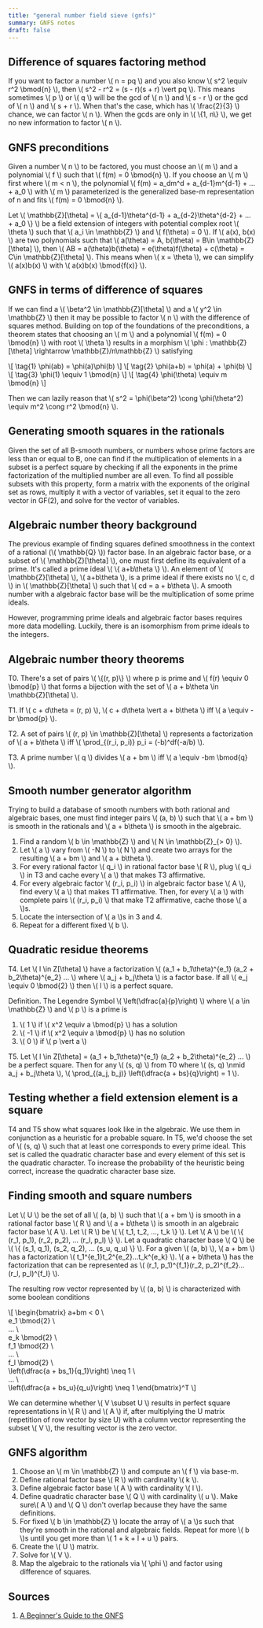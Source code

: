 ```yaml
---
title: "general number field sieve (gnfs)"
summary: GNFS notes
draft: false
---
```


## Difference of squares factoring method

If you want to factor a number \\( n = pq \\) and you also know \\( s^2 \equiv r^2 \bmod{n} \\), then \\( s^2 - r^2 = (s - r)(s + r) \vert pq \\). This means sometimes \\( p \\) or \\( q \\) will be the gcd of \\( n \\) and \\( s - r \\) or the gcd of \\( n \\) and \\( s + r \\). When that's the case, which has \\( \frac{2}{3} \\) chance, we can factor \\( n \\). When the gcds are only in \\( \\{1, n\\} \\), we get no new information to factor \\( n \\).

## GNFS preconditions

Given a number \\( n \\) to be factored, you must choose an \\( m \\) and a polynomial \\( f \\) such that \\( f(m) = 0 \bmod{n} \\). If you choose an \\( m \\) first where \\( m < n \\), the polynomial \\( f(m) = a_dm^d + a_{d-1}m^{d-1} + ... + a_0 \\) with \\( m \\) parameterized is the generalized base-m representation of n and fits \\( f(m) = 0 \bmod{n} \\).

Let \\( \mathbb{Z}[\theta] = \\{ a_{d-1}\theta^{d-1} + a_{d-2}\theta^{d-2} + ... + a_0 \\} \\) be a field extension of integers with potential complex root \\( \theta \\) such that \\( a_i \in \mathbb{Z} \\) and \\( f(\theta) = 0 \\). If \\( a(x), b(x) \\) are two polynomials such that \\( a(\theta) = A, b(\theta) = B\in \mathbb{Z}[\theta] \\), then \\( AB = a(\theta)b(\theta) = e(\theta)f(\theta) + c(\theta) = C\in \mathbb{Z}[\theta] \\). This means when \\( x = \theta \\), we can simplify \\( a(x)b(x) \\) with \\( a(x)b(x) \bmod{f(x)} \\).

## GNFS in terms of difference of squares

If we can find a \\( \beta^2 \in \mathbb{Z}[\theta] \\) and a \\( y^2 \in \mathbb{Z} \\) then it may be possible to factor \\( n \\) with the difference of squares method. Building on top of the foundations of the preconditions, a theorem states that choosing an \\( m \\) and a polynomial \\( f(m) = 0 \bmod{n} \\) with root \\( \theta \\) results in a morphism \\( \phi : \mathbb{Z}[\theta] \rightarrow \mathbb{Z}/n\mathbb{Z} \\) satisfying

\\[ \tag{1} \phi(ab) = \phi(a)\phi(b) \\]
\\[ \tag{2} \phi(a+b) = \phi(a) + \phi(b) \\]
\\[ \tag{3} \phi(1) \equiv 1 \bmod{n} \\]
\\[ \tag{4} \phi(\theta) \equiv m \bmod{n} \\]

Then we can lazily reason that \\( s^2 = \phi(\beta^2) \cong \phi(\theta^2) \equiv m^2 \cong r^2 \bmod{n} \\).

## Generating smooth squares in the rationals

Given the set of all B-smooth numbers, or numbers whose prime factors are less than or equal to B, one can find if the multiplication of elements in a subset is a perfect square by checking if all the exponents in the prime factorization of the multiplied number are all even. To find all possible subsets with this property, form a matrix with the exponents of the original set as rows, multiply it with a vector of variables, set it equal to the zero vector in GF(2), and solve for the vector of variables.

## Algebraic number theory background

The previous example of finding squares defined smoothness in the context of a rational (\\( \mathbb{Q} \\)) factor base. In an algebraic factor base, or a subset of \\( \mathbb{Z}[\theta] \\), one must first define its equivalent of a prime. It's called a prime ideal \\( \\{ a+b\theta \\} \\). An element of \\( \mathbb{Z}[\theta] \\), \\( a+b\theta \\), is a prime ideal if there exists no \\( c, d \\) in \\( \mathbb{Z}[\theta] \\) such that \\( cd = a + b\theta \\). A smooth number with a algebraic factor base will be the multiplication of some prime ideals.

However, programming prime ideals and algebraic factor bases requires more data modelling. Luckily, there is an isomorphism from prime ideals to the integers.

## Algebraic number theory theorems

T0. There's a set of pairs \\( \\{(r, p)\\} \\) where p is prime and \\( f(r) \equiv 0 \bmod{p} \\) that forms a bijection with the set of \\( a + b\theta \in \mathbb{Z}[\theta] \\).

T1. If \\( c + d\theta = (r, p) \\), \\( c + d\theta \vert a + b\theta \\) iff \\( a \equiv -br \bmod{p} \\).

T2. A set of pairs \\( (r, p) \in \mathbb{Z}[\theta] \\) represents a factorization of \\( a + b\theta \\) iff \\( \prod_{(r_i, p_i)} p_i = (-b)^df(-a/b) \\).

T3. A prime number \\( q \\) divides \\( a + bm \\) iff \\( a \equiv -bm \bmod{q} \\).

## Smooth number generator algorithm

Trying to build a database of smooth numbers with both rational and algebraic bases, one must find integer pairs \\( (a, b) \\) such that \\( a + bm \\) is smooth in the rationals and \\( a + b\theta \\) is smooth in the algebraic.

1. Find a random \\( b \in \mathbb{Z} \\) and \\( N \in \mathbb{Z}_{> 0} \\).
2. Let \\( a \\) vary from \\( -N \\) to \\( N \\) and create two arrays for the resulting \\( a + bm \\) and \\( a + b\theta \\).
3. For every rational factor \\( q_i \\) in rational factor base \\( R \\), plug \\( q_i \\) in T3 and cache every \\( a \\) that makes T3 affirmative.
4. For every algebraic factor \\( (r_i, p_i) \\) in algebraic factor base \\( A \\), find every \\( a \\) that makes T1 affirmative. Then, for every \\( a \\) with complete pairs \\( (r_i, p_i) \\) that make T2 affirmative, cache those \\( a \\)s.
5. Locate the intersection of \\( a \\)s in 3 and 4.
6. Repeat for a different fixed \\( b \\).

## Quadratic residue theorems

T4. Let \\( l \in Z[\theta] \\) have a factorization \\( (a_1 + b_1\theta)^{e_1} (a_2 + b_2\theta)^{e_2} ... \\) where \\( a_j + b_j\theta \\) is a factor base. If all \\( e_j \equiv 0 \bmod{2} \\) then \\( l \\) is a perfect square.

Definition. The Legendre Symbol \\( \left(\dfrac{a}{p}\right) \\) where \\( a \in \mathbb{Z} \\) and \\( p \\) is a prime is
1. \\( 1 \\) if \\( x^2 \equiv a \bmod{p} \\) has a solution
2. \\( -1 \\) if \\( x^2 \equiv a \bmod{p} \\) has no solution
3. \\( 0 \\) if \\( p \vert a \\)

T5. Let \\( l \in Z[\theta] = (a_1 + b_1\theta)^{e_1} (a_2 + b_2\theta)^{e_2} ... \\) be a perfect square. Then for any \\( (s, q) \\) from T0 where \\( (s, q) \nmid a_j + b_j\theta \\), \\( \prod_{(a_j, b_j)} \left(\dfrac{a + bs}{q}\right) = 1 \\).

## Testing whether a field extension element is a square

T4 and T5 show what squares look like in the algebraic. We use them in conjunction as a heuristic for a probable square. In T5, we'd choose the set of \\( (s, q) \\) such that at least one corresponds to every prime ideal. This set is called the quadratic character base and every element of this set is the quadratic character. To increase the probability of the heuristic being correct, increase the quadratic character base size.

## Finding smooth and square numbers

Let \\( U \\) be the set of all \\( (a, b) \\) such that \\( a + bm \\) is smooth in a rational factor base \\( R \\) and \\( a + b\theta \\) is smooth in an algebraic factor base \\( A \\). Let \\( R \\) be \\( \\{ t_1, t_2, ..., t_k \\} \\). Let \\( A \\) be \\( \\{ (r_1, p_1), (r_2, p_2), ... (r_l, p_l) \\} \\). Let a quadratic character base \\( Q \\) be \\( \\{ (s_1, q_1), (s_2, q_2), ... (s_u, q_u) \\} \\). For a given \\( (a, b) \\), \\( a + bm \\) has a factorization \\( t_1^{e_1}t_2^{e_2}...t_k^{e_k} \\). \\( a + b\theta \\) has the factorization that can be represented as \\( (r_1, p_1)^{f_1}(r_2, p_2)^{f_2}...(r_l, p_l)^{f_l} \\).

The resulting row vector represented by \\( (a, b) \\) is characterized with some boolean conditions

\\[
    \begin{bmatrix}
        a+bm < 0 \\\
        e_1 \bmod{2} \\\
        ... \\\
        e_k \bmod{2} \\\
        f_1 \bmod{2} \\\
        ... \\\
        f_l \bmod{2} \\\
        \left(\dfrac{a + bs_1}{q_1}\right) \neq 1 \\\
        ... \\\
        \left(\dfrac{a + bs_u}{q_u}\right) \neq 1
    \end{bmatrix}^T
\\]

We can determine whether \\( V \subset U \\) results in perfect square representations in \\( R \\) and \\( A \\) if, after multiplying the U matrix (repetition of row vector by size U) with a column vector representing the subset \\( V \\), the resulting vector is the zero vector.

## GNFS algorithm

1. Choose an \\( m \in \mathbb{Z} \\) and compute an \\( f \\) via base-m.
2. Define rational factor base \\( R \\) with cardinality \\( k \\).
3. Define algebraic factor base \\( A \\) with cardinality \\( l \\).
4. Define quadratic character base \\( Q \\) with cardinality \\( u \\). Make sure\\( A \\) and \\( Q \\) don't overlap because they have the same definitions.
5. For fixed \\( b \in \mathbb{Z} \\) locate the array of \\( a \\)s such that they're smooth in the rational and algebraic fields. Repeat for more \\( b \\)s until you get more than \\( 1 + k + l + u \\) pairs.
6. Create the \\( U \\) matrix.
7. Solve for \\( V \\).
8. Map the algebraic to the rationals via \\( \phi \\) and factor using difference of squares.

## Sources

1. [A Beginner's Guide to the GNFS](https://www.cs.umd.edu/~gasarch/TOPICS/factoring/NFSmadeeasy.pdf)
